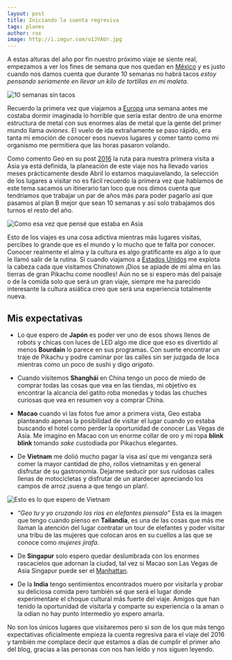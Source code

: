 ```yaml
---
layout: post
title: Iniciando la cuenta regresiva
tags: planes
author: rox
image: http://i.imgur.com/o1JVAUr.jpg
---
```

A estas alturas del año por fin nuestro próximo viaje se siente real, empezamos a ver los fines de semana que nos quedan en [México](/tag/mexico/) y es justo cuando nos damos cuenta que durante 10 semanas no habrá tacos *estoy pensando seriamente en llevar un kilo de tortillas en mi maleta*.

![10 semanas sin tacos](http://i.imgur.com/YQB1XbB.jpg)

Recuerdo la primera vez que viajamos a [Europa](/tag/europa/) una semana antes me costaba dormir imaginada lo horrible que sería estar dentro de una enorme estructura de metal con sus enormes alas de metal que la gente del primer mundo llama *aviones*. El vuelo de ida extrañamente se paso rápido, era tanta mi emoción de conocer esos nuevos lugares y comer tanto como mi organismo me permitiera que  las horas pasaron volando.

Como comento Geo en su post [2016](/2016/) la ruta para nuestra primera visita a Asia ya está definida, la planeación de este viaje nos ha llevado varios meses prácticamente desde Abril lo estamos maquiavelando, la selección de los lugares a visitar no es fácil recuerdo la primera vez que hablamos de este tema sacamos un itinerario tan loco que nos dimos cuenta que tendríamos que trabajar un par de años más para poder pagarlo así que pasamos al plan B mejor que sean 10 semanas y así solo trabajamos dos turnos el resto del año. 

![Como esa vez que pensé que estaba en Asia](http://i.imgur.com/UHks39y.jpg)

Esto de los viajes es una cosa adictiva mientras más lugares visitas, percibes lo grande que es el mundo y lo mucho que te falta por conocer. Conocer realmente el alma y la cultura es algo gratificante es algo a lo que le llamó salir de la rutina. Si cuando viajamos a [Estados Unidos](/tag/estados-unidos/) me explota la cabeza cada que visitamos Chinatown ¡Dios se apiade de mi alma en las tierras de gran Pikachu come noodles! Aún no se si espero más del paisaje o de la comida solo que será un gran viaje, siempre me ha parecido interesante la cultura asiática creo que será una experiencia totalmente nueva.

## Mis expectativas

* Lo que espero de **Japón** es poder ver uno de esos shows llenos de robots y chicas con luces de LED algo me dice que eso es divertido al menos **Bourdain** lo parece en sus programas. Con suerte encontrar un traje de Pikachu y podre caminar por las calles sin ser juzgada de loca mientras como un poco de sushi y digo *arigato*. 

* Cuando visitemos  **Shanghái** en China tengo un poco de miedo de comprar todas las cosas que vea en las tiendas, mi objetivo es encontrar la alcancía del gatito roba monedas y todas las chuches curiosas que vea en resumen voy a comprar China.

* **Macao** cuando vi las fotos fue amor a primera vista, Geo estaba planteando apenas la posibilidad de visitar el lugar cuando yo estaba buscando el hotel como perder la oportunidad de conocer Las Vegas de Asia. Me imagino en Macao con un enorme collar de oro y mi ropa **blink blink** tomando *sake* custodiada por Pikachus elegantes. 

* De **Vietnam** me dolió mucho pagar la visa así que mi venganza será comer la mayor cantidad de pho, rollos vietnamitas y en general disfrutar de su gastronomía. Dejarme seducir por sus ruidosas calles llenas de motocicletas y disfrutar de un atardecer apreciando los campos de arroz ¡suena a que tengo un plan!.
 
![Esto es lo que espero de Vietnam](http://i.imgur.com/0vCZxiP.jpg)

* *“Geo tu y yo cruzando los ríos en elefantes piensalo”* Esta es la imagen que tengo cuando pienso en **Tailandia**, es una de las cosas que más me llaman la atención del lugar contratar un tour de elefantes y poder visitar una tribu de las mujeres que colocan aros en su cuellos a las que se conoce como *mujeres jirafa*.

* De **Singapur** solo espero quedar deslumbrada con los enormes rascacielos que adornan la ciudad, tal vez si Macao son Las Vegas de Asia Singapur puede ser el [Manhattan](/tag/new-york).

* De la **India** tengo sentimientos encontrados muero por visitarla y probar su deliciosa comida pero también sé que será el lugar donde experimentare el choque cultural más fuerte del viaje. Amigos que han tenido la oportunidad de visitarla y comparte su experiencia o la aman o la odian no hay punto intermedio yo espero amarla.

No son los únicos lugares que visitaremos pero si son de los que más tengo expectativas oficialmente empieza la cuenta regresiva para el viaje del 2016 y también me complace decir que estamos a días de cumplir el primer año del blog, gracias a las personas con nos han leído y nos siguen leyendo.

